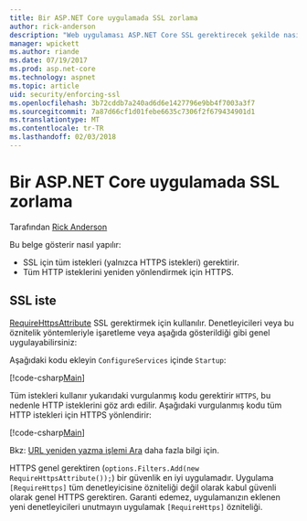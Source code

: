 ```yaml
---
title: Bir ASP.NET Core uygulamada SSL zorlama
author: rick-anderson
description: "Web uygulaması ASP.NET Core SSL gerektirecek şekilde nasıl gösterir"
manager: wpickett
ms.author: riande
ms.date: 07/19/2017
ms.prod: asp.net-core
ms.technology: aspnet
ms.topic: article
uid: security/enforcing-ssl
ms.openlocfilehash: 3b72cddb7a240ad6d6e1427796e9bb4f7003a3f7
ms.sourcegitcommit: 7a87d66cf1d01febe6635c7306f2f679434901d1
ms.translationtype: MT
ms.contentlocale: tr-TR
ms.lasthandoff: 02/03/2018
---
```

# <a name="enforcing-ssl-in-an-aspnet-core-app"></a>Bir ASP.NET Core uygulamada SSL zorlama

Tarafından [Rick Anderson](https://twitter.com/RickAndMSFT)

Bu belge gösterir nasıl yapılır:

- SSL için tüm istekleri (yalnızca HTTPS istekleri) gerektirir.
- Tüm HTTP isteklerini yeniden yönlendirmek için HTTPS.

## <a name="require-ssl"></a>SSL iste

[RequireHttpsAttribute](https://docs.microsoft.com/aspnet/core/api/microsoft.aspnetcore.mvc.requirehttpsattribute) SSL gerektirmek için kullanılır. Denetleyicileri veya bu öznitelik yöntemleriyle işaretleme veya aşağıda gösterildiği gibi genel uygulayabilirsiniz:

Aşağıdaki kodu ekleyin `ConfigureServices` içinde `Startup`:

[!code-csharp[Main](authentication/accconfirm/sample/WebApp1/Startup.cs?name=snippet2&highlight=4-999)]

Tüm istekleri kullanır yukarıdaki vurgulanmış kodu gerektirir `HTTPS`, bu nedenle HTTP isteklerini göz ardı edilir. Aşağıdaki vurgulanmış kodu tüm HTTP istekleri için HTTPS yönlendirir:

[!code-csharp[Main](authentication/accconfirm/sample/WebApp1/Startup.cs?name=snippet_AddRedirectToHttps&highlight=7-999)]

Bkz: [URL yeniden yazma işlemi Ara](xref:fundamentals/url-rewriting) daha fazla bilgi için.

HTTPS genel gerektiren (`options.Filters.Add(new RequireHttpsAttribute());`) bir güvenlik en iyi uygulamadır. Uygulama `[RequireHttps]` tüm denetleyicisine özniteliği değil olarak kabul güvenli olarak genel HTTPS gerektiren. Garanti edemez, uygulamanızın eklenen yeni denetleyicileri unutmayın uygulamak `[RequireHttps]` özniteliği.
